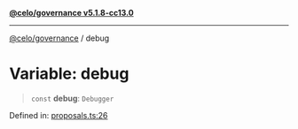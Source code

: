 [**@celo/governance v5.1.8-cc13.0**](../README.md)

***

[@celo/governance](../README.md) / debug

# Variable: debug

> `const` **debug**: `Debugger`

Defined in: [proposals.ts:26](https://github.com/celo-org/developer-tooling/blob/master/packages/sdk/governance/src/proposals.ts#L26)
